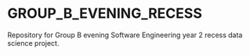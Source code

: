 # GROUP_B_EVENING_RECESS
Repository for Group B evening Software Engineering year 2 recess  data science project.
